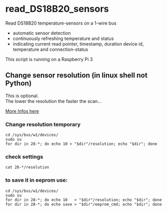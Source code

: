 # read_DS18B20_sensors

Read DS18B20 temperature-sensors on a 1-wire bus
- automatic sensor detection 
- continuously refreshing temperature and status
- indicating current read pointer, timestamp, duration device id, temperature and connection-status

This script is running on a Raspberry Pi 3


## Change sensor resolution (in linux shell not Python)

This is optional.  
The lower the resolution the faster the scan... 

[More Infos here](https://raspberrypi.stackexchange.com/questions/14278/how-to-change-ds18b20-reading-resolution)  


### Change resolution temporary

``` shell
cd /sys/bus/w1/devices/  
sudo su  
for dir in 28-*; do echo 10 > "$dir"/resolution; echo "$dir"; done  
```

### check settings
``` shell
cat 28-*/resolution  
```

### to save it in eeprom use:
``` shell
cd /sys/bus/w1/devices/  
sudo su  
for dir in 28-*; do echo 10   > "$dir"/resolution; echo "$dir"; done  
for dir in 28-*; do echo save > "$dir"/eeprom_cmd; echo "$dir"; done  
```

